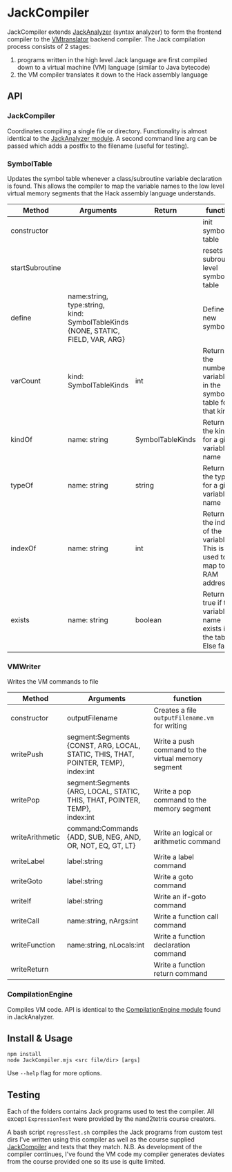# JackCompiler

JackCompiler extends [JackAnalyzer](https://github.com/timiscoding/JackAnalyzer) (syntax analyzer) to form the frontend compiler to the [VMtranslator](https://github.com/timiscoding/vmtranslator) backend compiler. The Jack compilation process consists of 2 stages:

1. programs written in the high level Jack language are first compiled down to a virtual machine (VM) language (similar to Java bytecode)
1. the VM compiler translates it down to the Hack assembly language

## API

### JackCompiler
Coordinates compiling a single file or directory. Functionality is almost identical to the [JackAnalyzer module](https://github.com/timiscoding/JackAnalyzer). A second command line arg can be passed which adds a postfix to the filename (useful for testing).

### SymbolTable
Updates the symbol table whenever a class/subroutine variable declaration is found. This allows the compiler to map the variable names to the low level virtual memory segments that the Hack assembly language understands.

|Method|Arguments|Return|function|
|---|---|---|---|
|constructor|||init symbol table|
|startSubroutine|||resets the subroutine level symbol table|
|define|name:string, <br>type:string, <br>kind: SymbolTableKinds {NONE, STATIC, FIELD, VAR, ARG}||Define a new symbol|
|varCount|kind: SymbolTableKinds|int|Returns the number of variables in the symbol table for that kind|
|kindOf|name: string|SymbolTableKinds|Returns the kind for a given variable name|
|typeOf|name: string|string|Returns the type for a given variable name|
|indexOf|name: string|int|Returns the index of the variable. This is used to map to a RAM address|
|exists|name: string|boolean|Returns true if the variable name exists in the table. Else false|

### VMWriter
Writes the VM commands to file

|Method|Arguments|function|
|---|---|---|
|constructor|outputFilename|Creates a file `outputFilename.vm` for writing|
|writePush|segment:Segments <br>{CONST, ARG, LOCAL, STATIC, THIS, THAT, POINTER, TEMP},<br>index:int|Write a push command to the virtual memory segment|
|writePop|segment:Segments <br>{ARG, LOCAL, STATIC, THIS, THAT, POINTER, TEMP},<br>index:int|Write a pop command to the memory segment|
|writeArithmetic|command:Commands<br>{ADD, SUB, NEG, AND, OR, NOT, EQ, GT, LT}|Write an logical or arithmetic command|
|writeLabel|label:string|Write a label command|
|writeGoto|label:string|Write a goto command|
|writeIf|label:string|Write an if-goto command|
|writeCall|name:string, nArgs:int|Write a function call command|
|writeFunction|name:string, nLocals:int|Write a function declaration command|
|writeReturn||Write a function return command|

### CompilationEngine
Compiles VM code. API is identical to the [CompilationEngine module](https://github.com/timiscoding/JackAnalyzer) found in JackAnalyzer.

## Install & Usage
```
npm install
node JackCompiler.mjs <src file/dir> [args]
```
Use `--help` flag for more options.

## Testing
Each of the folders contains Jack programs used to test the compiler. All except `ExpressionTest` were provided by the nand2tetris course creators.

A bash script `regressTest.sh` compiles the Jack programs from custom test dirs I've written using this compiler as well as the course supplied [JackCompiler](http://nand2tetris.org/software.php) and tests that they match. N.B. As development of the compiler continues, I've found the VM code my compiler generates deviates from the course provided one so its use is quite limited.
